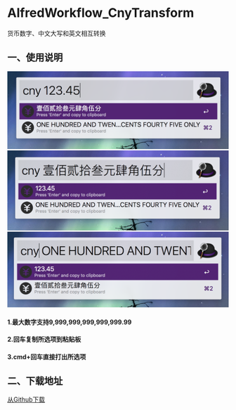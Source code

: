 # AlfredWorkflow_CnyTransform
货币数字、中文大写和英文相互转换

## 一、使用说明
![](sdfkxcjvoiasdf1234328.png)
![](bjhnbkcjxvbodifu9854857d8c7v523.png)
![](xcvz98c723rsakh8932.png)
#### 1.最大数字支持9,999,999,999,999,999.99
#### 2.回车复制所选项到粘贴板
#### 3.cmd+回车直接打出所选项

## 二、下载地址
[从Github下载](https://github.com/Rouwanzi/AlfredWorkflow_CnyTransform/raw/master/CnyTransform.alfredworkflow)